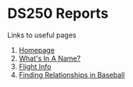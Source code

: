 # DS250 Reports

Links to useful pages

1. [Homepage](https://brandonbennett1995.github.io)
2. [What's In A Name?](https://brandonbennett1995.github.io/p1_whats_in_a_name.html)
3. [Flight Info](https://brandonbennett1995.github.io/p2/p2_brandon_bennett.html)
4. [Finding Relationships in Baseball](https://brandonbennett1995.github.io/p3/finding_relationships_in_baseball.html)
